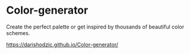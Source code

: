 # Color-generator
Create the perfect palette or get inspired by thousands of beautiful color schemes.

 https://darishodzic.github.io/Color-generator/
